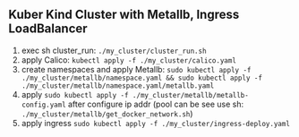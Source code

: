 ## Kuber Kind Cluster with Metallb, Ingress LoadBalancer

1) exec sh cluster_run: `./my_cluster/cluster_run.sh`
2) apply Calico: `kubectl apply -f ./my_cluster/calico.yaml`
3) create namespaces and apply Metallb: `sudo kubectl apply -f ./my_cluster/metallb/namespace.yaml && sudo kubectl apply -f ./my_cluster/metallb/namespace.yaml/metallb.yaml`
4) apply `sudo kubectl apply -f ./my_cluster/metallb/metallb-config.yaml` after configure ip addr (pool can be see use sh: `./my_cluster/metallb/get_docker_network.sh`)
5) apply ingress `sudo kubectl apply -f ./my_cluster/ingress-deploy.yaml`